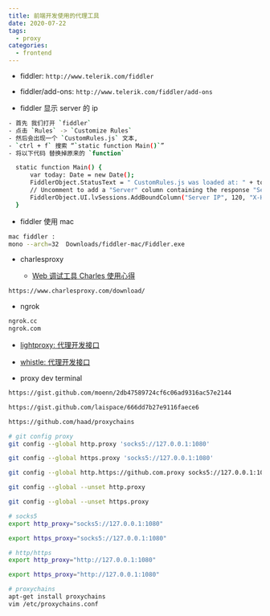 ```yaml
---
title: 前端开发使用的代理工具
date: 2020-07-22
tags:
  - proxy
categories:
  - frontend
---
```


- fiddler: `http://www.telerik.com/fiddler`
- fiddler/add-ons: `http://www.telerik.com/fiddler/add-ons`

- fiddler 显示 server 的 ip

```bash
- 首先 我们打开 `fiddler`
- 点击 `Rules` -> `Customize Rules`
- 然后会出现一个 `CustomRules.js` 文本,
- `ctrl + f` 搜索 “`static function Main()`”
- 将以下代码 替换掉原来的 `function`

  static function Main() {
      var today: Date = new Date();
      FiddlerObject.StatusText = " CustomRules.js was loaded at: " + today;
      // Uncomment to add a "Server" column containing the response "Server" header, if present
      FiddlerObject.UI.lvSessions.AddBoundColumn("Server IP", 120, "X-HostIP");
  }
```

- fiddler 使用 mac

```bash
mac fiddler :
mono --arch=32  Downloads/fiddler-mac/Fiddler.exe
```

- charlesproxy

  - [Web 调试工具 Charles 使用心得](https://juejin.im/post/5a3b6ab06fb9a0452405fffa)

```bash
https://www.charlesproxy.com/download/
```

- ngrok

```bash
ngrok.cc
ngrok.com
```

- [lightproxy: 代理开发接口](https://lightproxy.org/zh-CN/doc/getting-started)

- [whistle: 代理开发接口](https://github.com/avwo/whistle)

- proxy dev terminal

```bash
https://gist.github.com/moenn/2db47589724cf6c06ad9316ac57e2144

https://gist.github.com/laispace/666dd7b27e9116faece6

https://github.com/haad/proxychains

# git config proxy
git config --global http.proxy 'socks5://127.0.0.1:1080'

git config --global https.proxy 'socks5://127.0.0.1:1080'

git config --global http.https://github.com.proxy socks5://127.0.0.1:1086

git config --global --unset http.proxy

git config --global --unset https.proxy

# socks5
export http_proxy="socks5://127.0.0.1:1080"

export https_proxy="socks5://127.0.0.1:1080"

# http/https
export http_proxy="http://127.0.0.1:1080"

export https_proxy="http://127.0.0.1:1080"

# proxychains
apt-get install proxychains
vim /etc/proxychains.conf
```
